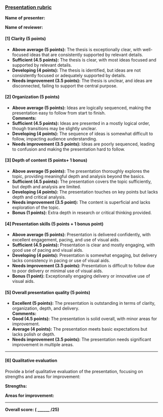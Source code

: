 ### [Presentation rubric](https://aselshall.github.io/rm/hw/presentation-rubric)

**Name of presenter:**  
   
**Name of reviewer:** 

#### [1] **Clarity (5 points)**
- **Above average (5 points):** The thesis is exceptionally clear, with well-focused ideas that are consistently supported by relevant details.  
- **Sufficient (4.5 points):** The thesis is clear, with most ideas focused and supported by relevant details.  
- **Developing (4 points):** The thesis is identified, but ideas are not consistently focused or adequately supported by details.  
- **Needs improvement (3.5 points):** The thesis is unclear, and ideas are disconnected, failing to support the central purpose.  

#### [2] **Organization (5 points)**
- **Above average (5 points):** Ideas are logically sequenced, making the presentation easy to follow from start to finish.  
**Comments:**
- **Sufficient (4.5 points):** Ideas are presented in a mostly logical order, though transitions may be slightly unclear.  
- **Developing (4 points):** The sequence of ideas is somewhat difficult to follow, impacting audience understanding.  
- **Needs improvement (3.5 points):** Ideas are poorly sequenced, leading to confusion and making the presentation hard to follow.  

#### [3] **Depth of content (5 points+ 1 bonus)**
- **Above average (5 points):** The presentation thoroughly explores the topic, providing meaningful depth and analysis beyond the basics.  
- **Sufficient (4.5 points):** The presentation covers the topic sufficiently, but depth and analysis are limited.  
- **Developing (4 points):** The presentation touches on key points but lacks depth and critical analysis.  
- **Needs improvement (3.5 point):** The content is superficial and lacks exploration of the topic.  
- **Bonus (1 points):** Extra depth in research or critical thinking provided.

#### [4] **Presentation skills (5 points + 1 bonus point)**
- **Above average (5 points):** Presentation is delivered confidently, with excellent engagement, pacing, and use of visual aids.  
- **Sufficient (4.5 points):** Presentation is clear and mostly engaging, with good use of pacing and visual aids.  
- **Developing (4 points):** Presentation is somewhat engaging, but delivery lacks consistency in pacing or use of visual aids.  
- **Needs improvement (3.5 points):** Presentation is difficult to follow due to poor delivery or minimal use of visual aids.  
- **Bonus (1 point):** Exceptionally engaging delivery or innovative use of visual aids.  

#### [5] **Overall presentation quality (5 points)**
- **Excellent (5 points):** The presentation is outstanding in terms of clarity, organization, depth, and delivery.  
**Comments:**
- **Good (4.5 points):** The presentation is solid overall, with minor areas for improvement.  
- **Average (4 points):** The presentation meets basic expectations but lacks polish or depth.  
- **Needs improvement (3.5 points):** The presentation needs significant improvement in multiple areas.

---

#### [6] **Qualitative evaluation**  
Provide a brief qualitative evaluation of the presentation, focusing on strengths and areas for improvement:

**Strengths:**  
  

**Areas for improvement:**  
   

---
 
**Overall score: ( ______ /25)**  

